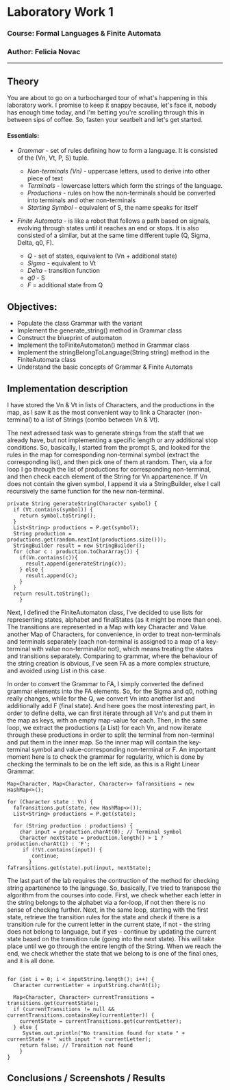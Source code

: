 # Laboratory Work 1

### Course: Formal Languages & Finite Automata
### Author: Felicia Novac

----

## Theory
You are about to go on a turbocharged tour of what's happening in this laboratory work. I promise to keep it snappy because, let's face it, nobody has enough time today, and I'm betting you're scrolling through this in between sips of coffee. So, fasten your seatbelt and let's get started.

#### Essentials: 
- *Grammar* - set of rules defining how to form a language. It is consisted of the (Vn, Vt, P, S) tuple.
  - *Non-terminals (Vn)* - uppercase letters, used to derive into other piece of text
  - *Terminals* - lowercase letters which form the strings of the language.
  - *Productions* - rules on how the non-terminals should be converted into terminals and other non-terminals
  - *Starting Symbol* - equivalent of S, the name speaks for itself


- *Finite Automata* - is like a robot that follows a path based on signals, evolving through states until it reaches an end or stops. It is also consisted of a similar, but at the same time different tuple (Q, Sigma, Delta, q0, F).
  - *Q* - set of states, equivalent to (Vn + additional state)
  - *Sigma* - equivalent to Vt
  - *Delta* - transition function
  - *q0* - S
  - *F* = additional state from Q


## Objectives:

* Populate the class Grammar with the variant
* Implement the generate_string() method in Grammar class
* Construct the blueprint of automaton
* Implement the toFiniteAutomaton() method in Grammar class
* Implement the stringBelongToLanguage(String string) method in the FiniteAutomata class
* Understand the basic concepts of Grammar & Finite Automata

## Implementation description

I have stored the Vn & Vt in lists of Characters, and the productions in the map, as I saw it as the most convenient way to link a Character (non-terminal) to a list of Strings (combo between Vn & Vt).

The next adressed task was to generate strings from the staff that we already have, but not implementing a specific length or any additional stop conditions. So, basically, I started from the prompt S, and looked for the rules in the map for corresponding non-terminal symbol (extract the corresponding list), and then pick one of them at random. Then, via a for loop I go through the list of productions for corresponding non-terminal, and then check eacch element of the String for Vn appartenence. If Vn does not contain the given symbol, I append it via a StringBuilder, else I call recursively the same function for the new non-terminal.

```
private String generateString(Character symbol) {
  if (Vt.contains(symbol)) {
    return symbol.toString();
  }
  List<String> productions = P.get(symbol);
  String production = productions.get(random.nextInt(productions.size()));
  StringBuilder result = new StringBuilder();
  for (char c : production.toCharArray()) {
    if(Vn.contains(c)){ 
      result.append(generateString(c));
    } else {
      result.append(c);
    }
  }
  return result.toString();
    }
```

Next, I defined the FiniteAutomaton class, I've decided to use lists for representing states, alphabet and finalStates (as it might be more than one). The transitions are represented in a Map with key Character and Value another Map of Characters, for convenience, in order to treat non-terminals and terminals separately (each non-terminal is assigned to a map of a key-terminal with value non-terminal/or not), which means treating the states and transitions separately. Comparing to grammar, where the behaviour of the string creation is obvious, I've seen FA as a more complex structure, and avoided using List in this case.

In order to convert the Grammar to FA, I simply converted the defined grammar elements into the FA elements. So, for the Sigma and q0, nothing really changes, while for the Q, we convert Vn into another list and additionally add F (final state). And here goes the most interesting part, in order to define delta, we can first iterate through all Vn's and put them in the map as keys, with an empty map-value for each. Then, in the same loop, we extract the productions (a List) for each Vn, and now iterate through these productions in order to split the terminal from non-terminal and put them in the inner map. So the inner map will contain the key-terminal symbol and value-corresponding non-terminal or F. An important moment here is to check the grammar for regularity, which is done by checking the terminals to be on the left side,  as this is a Right Linear Grammar.
```
Map<Character, Map<Character, Character>> faTransitions = new HashMap<>();

for (Character state : Vn) {
  faTransitions.put(state, new HashMap<>());
  List<String> productions = P.get(state);

  for (String production : productions) {
    char input = production.charAt(0); // Terminal symbol
    Character nextState = production.length() > 1 ? production.charAt(1) : 'F'; 
     if (!Vt.contains(input)) {
        continue; 
       }
faTransitions.get(state).put(input, nextState);
```
The last part of the lab requires the contruction of the method for checking string apartenence to the language. So, basically, I've tried to transpose the algorithm from the courses into code. First, we check whether each letter in the string belongs to the alphabet via a for-loop, if not then there is no sense of checking further. Next, in the same loop, starting with the first state, retrieve the transition rules for the state and check if there is a transition rule for the current letter in the current state, if not - the string does not belong to language, but if yes - continue by updating the current state based on the transition rule (going into the next state). This will take place until we go through the entire length of the String. When we reach the end, we check whether the state that we belong to is one of the final ones, and it is all done.
```

for (int i = 0; i < inputString.length(); i++) {
  Character currentLetter = inputString.charAt(i);

  Map<Character, Character> currentTransitions = transitions.get(currentState);
  if (currentTransitions != null && currentTransitions.containsKey(currentLetter)) {
    currentState = currentTransitions.get(currentLetter);
  } else {
     System.out.println("No transition found for state " + currentState + " with input " + currentLetter);
    return false; // Transition not found
    }
}
```

## Conclusions / Screenshots / Results


